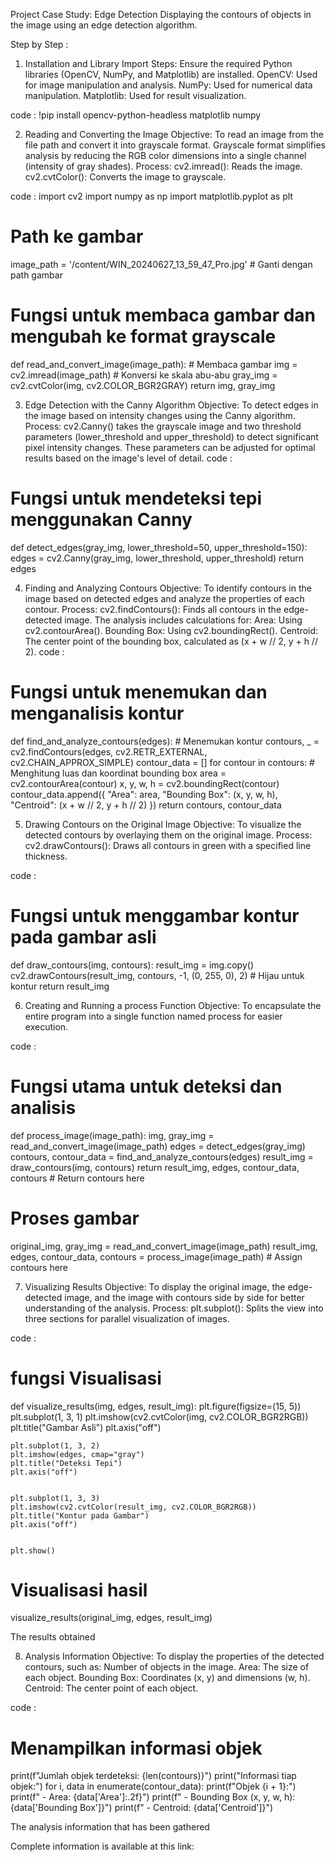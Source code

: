 Project Case Study: 
Edge Detection Displaying the contours of objects in the image using an edge detection algorithm.

Step by Step :
1. Installation and Library Import
Steps:
Ensure the required Python libraries (OpenCV, NumPy, and Matplotlib) are installed.
OpenCV: Used for image manipulation and analysis.
NumPy: Used for numerical data manipulation.
Matplotlib: Used for result visualization.

code : 
!pip install opencv-python-headless matplotlib numpy

2. Reading and Converting the Image
Objective:
To read an image from the file path and convert it into grayscale format. Grayscale format simplifies analysis by reducing the RGB color dimensions into a single channel (intensity of gray shades).
Process:
cv2.imread(): Reads the image.
cv2.cvtColor(): Converts the image to grayscale.

code : 
import cv2
import numpy as np
import matplotlib.pyplot as plt


# Path ke gambar
image_path = '/content/WIN_20240627_13_59_47_Pro.jpg'  # Ganti dengan path gambar


# Fungsi untuk membaca gambar dan mengubah ke format grayscale
def read_and_convert_image(image_path):
    # Membaca gambar
    img = cv2.imread(image_path)
    # Konversi ke skala abu-abu
    gray_img = cv2.cvtColor(img, cv2.COLOR_BGR2GRAY)
    return img, gray_img






3. Edge Detection with the Canny Algorithm
Objective:
To detect edges in the image based on intensity changes using the Canny algorithm.
Process:
cv2.Canny() takes the grayscale image and two threshold parameters (lower_threshold and upper_threshold) to detect significant pixel intensity changes.
These parameters can be adjusted for optimal results based on the image's level of detail.
code : 
# Fungsi untuk mendeteksi tepi menggunakan Canny
def detect_edges(gray_img, lower_threshold=50, upper_threshold=150):
    edges = cv2.Canny(gray_img, lower_threshold, upper_threshold)
    return edges





4. Finding and Analyzing Contours
Objective:
To identify contours in the image based on detected edges and analyze the properties of each contour.
Process:
cv2.findContours(): Finds all contours in the edge-detected image.
The analysis includes calculations for:
Area: Using cv2.contourArea().
Bounding Box: Using cv2.boundingRect().
Centroid: The center point of the bounding box, calculated as (x + w // 2, y + h // 2).
code : 
# Fungsi untuk menemukan dan menganalisis kontur
def find_and_analyze_contours(edges):
    # Menemukan kontur
    contours, _ = cv2.findContours(edges, cv2.RETR_EXTERNAL, cv2.CHAIN_APPROX_SIMPLE)
    contour_data = []
    for contour in contours:
        # Menghitung luas dan koordinat bounding box
        area = cv2.contourArea(contour)
        x, y, w, h = cv2.boundingRect(contour)
        contour_data.append({
            "Area": area,
            "Bounding Box": (x, y, w, h),
            "Centroid": (x + w // 2, y + h // 2)
        })
    return contours, contour_data

5. Drawing Contours on the Original Image
Objective:
To visualize the detected contours by overlaying them on the original image.
Process:
cv2.drawContours(): Draws all contours in green with a specified line thickness.

code : 
# Fungsi untuk menggambar kontur pada gambar asli
def draw_contours(img, contours):
    result_img = img.copy()
    cv2.drawContours(result_img, contours, -1, (0, 255, 0), 2)  # Hijau untuk kontur
    return result_img



6. Creating and Running a process Function
Objective:
To encapsulate the entire program into a single function named process for easier execution.

code : 
# Fungsi utama untuk deteksi dan analisis
def process_image(image_path):
    img, gray_img = read_and_convert_image(image_path)
    edges = detect_edges(gray_img)
    contours, contour_data = find_and_analyze_contours(edges)
    result_img = draw_contours(img, contours)
    return result_img, edges, contour_data, contours # Return contours here


# Proses gambar
original_img, gray_img = read_and_convert_image(image_path)
result_img, edges, contour_data, contours = process_image(image_path) # Assign contours here

7. Visualizing Results
Objective:
To display the original image, the edge-detected image, and the image with contours side by side for better understanding of the analysis.
Process:
plt.subplot(): Splits the view into three sections for parallel visualization of images.

code : 
# fungsi Visualisasi
def visualize_results(img, edges, result_img):
    plt.figure(figsize=(15, 5))
    plt.subplot(1, 3, 1)
    plt.imshow(cv2.cvtColor(img, cv2.COLOR_BGR2RGB))
    plt.title("Gambar Asli")
    plt.axis("off")


    plt.subplot(1, 3, 2)
    plt.imshow(edges, cmap="gray")
    plt.title("Deteksi Tepi")
    plt.axis("off")


    plt.subplot(1, 3, 3)
    plt.imshow(cv2.cvtColor(result_img, cv2.COLOR_BGR2RGB))
    plt.title("Kontur pada Gambar")
    plt.axis("off")


    plt.show()


# Visualisasi hasil
visualize_results(original_img, edges, result_img)

The results obtained



8. Analysis Information
Objective:
To display the properties of the detected contours, such as:
Number of objects in the image.
Area: The size of each object.
Bounding Box: Coordinates (x, y) and dimensions (w, h).
Centroid: The center point of each object.

code : 
# Menampilkan informasi objek
print(f"Jumlah objek terdeteksi: {len(contours)}")
print("Informasi tiap objek:")
for i, data in enumerate(contour_data):
    print(f"Objek {i + 1}:")
    print(f"  - Area: {data['Area']:.2f}")
    print(f"  - Bounding Box (x, y, w, h): {data['Bounding Box']}")
    print(f"  - Centroid: {data['Centroid']}")

The analysis information that has been gathered


Complete information is available at this link:  
